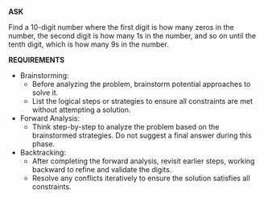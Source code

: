 <!-- __ASK__

Find a 10-digit number where the first digit is how many zeros in the number, the second digit is how many 1s in the number etc. until the tenth digit which is how many 9s in the number.

__REQUIREMENTS__
- Forward Analysis
  - Think step-by-step to analyze the problem - do not suggest an answer.
- Backtracking
   - After the initial step-by-step analysis, work backward from the end to come up with the answer. -->

__ASK__

Find a 10-digit number where the first digit is how many zeros in the number, the second digit is how many 1s in the number, and so on until the tenth digit, which is how many 9s in the number.

__REQUIREMENTS__
- Brainstorming:
  - Before analyzing the problem, brainstorm potential approaches to solve it.
  - List the logical steps or strategies to ensure all constraints are met without attempting a solution.
- Forward Analysis:
  - Think step-by-step to analyze the problem based on the brainstormed strategies. Do not suggest a final answer during this phase.
- Backtracking:
  - After completing the forward analysis, revisit earlier steps, working backward to refine and validate the digits.
  - Resolve any conflicts iteratively to ensure the solution satisfies all constraints.
